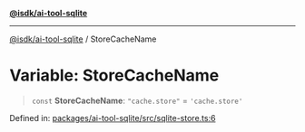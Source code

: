 [**@isdk/ai-tool-sqlite**](../README.md)

***

[@isdk/ai-tool-sqlite](../globals.md) / StoreCacheName

# Variable: StoreCacheName

> `const` **StoreCacheName**: `"cache.store"` = `'cache.store'`

Defined in: [packages/ai-tool-sqlite/src/sqlite-store.ts:6](https://github.com/isdk/ai-tool-sqlite.js/blob/6f0daea99024b20c43d683960079be7117a44781/src/sqlite-store.ts#L6)
